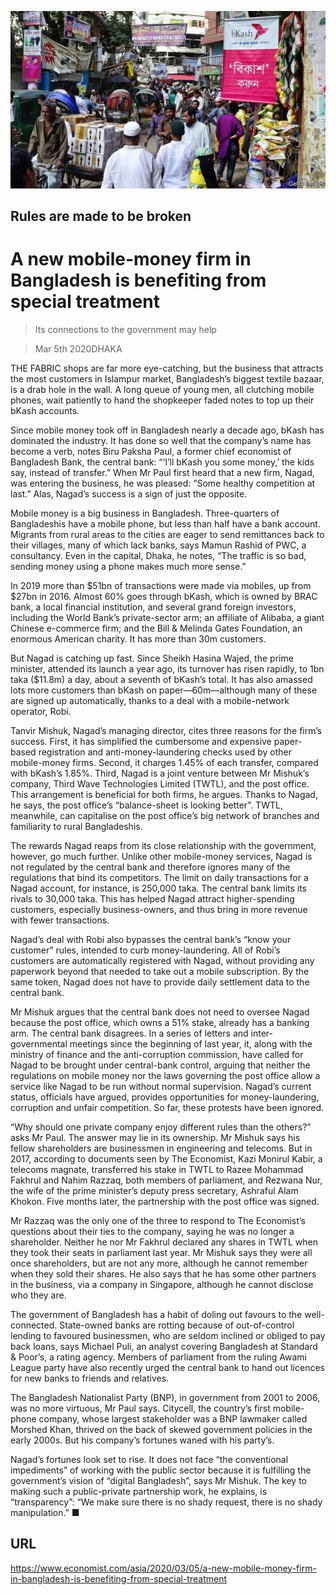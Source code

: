 ![](./images/20200307_ASP004_0.jpg)

## Rules are made to be broken

# A new mobile-money firm in Bangladesh is benefiting from special treatment

> Its connections to the government may help

> Mar 5th 2020DHAKA

THE FABRIC shops are far more eye-catching, but the business that attracts the most customers in Islampur market, Bangladesh’s biggest textile bazaar, is a drab hole in the wall. A long queue of young men, all clutching mobile phones, wait patiently to hand the shopkeeper faded notes to top up their bKash accounts.

Since mobile money took off in Bangladesh nearly a decade ago, bKash has dominated the industry. It has done so well that the company’s name has become a verb, notes Biru Paksha Paul, a former chief economist of Bangladesh Bank, the central bank: “‘I’ll bKash you some money,’ the kids say, instead of transfer.” When Mr Paul first heard that a new firm, Nagad, was entering the business, he was pleased: “Some healthy competition at last.” Alas, Nagad’s success is a sign of just the opposite.

Mobile money is a big business in Bangladesh. Three-quarters of Bangladeshis have a mobile phone, but less than half have a bank account. Migrants from rural areas to the cities are eager to send remittances back to their villages, many of which lack banks, says Mamun Rashid of PWC, a consultancy. Even in the capital, Dhaka, he notes, “The traffic is so bad, sending money using a phone makes much more sense.”

In 2019 more than $51bn of transactions were made via mobiles, up from $27bn in 2016. Almost 60% goes through bKash, which is owned by BRAC bank, a local financial institution, and several grand foreign investors, including the World Bank’s private-sector arm; an affiliate of Alibaba, a giant Chinese e-commerce firm; and the Bill & Melinda Gates Foundation, an enormous American charity. It has more than 30m customers.

But Nagad is catching up fast. Since Sheikh Hasina Wajed, the prime minister, attended its launch a year ago, its turnover has risen rapidly, to 1bn taka ($11.8m) a day, about a seventh of bKash’s total. It has also amassed lots more customers than bKash on paper—60m—although many of these are signed up automatically, thanks to a deal with a mobile-network operator, Robi.

Tanvir Mishuk, Nagad’s managing director, cites three reasons for the firm’s success. First, it has simplified the cumbersome and expensive paper-based registration and anti-money-laundering checks used by other mobile-money firms. Second, it charges 1.45% of each transfer, compared with bKash’s 1.85%. Third, Nagad is a joint venture between Mr Mishuk’s company, Third Wave Technologies Limited (TWTL), and the post office. This arrangement is beneficial for both firms, he argues. Thanks to Nagad, he says, the post office’s “balance-sheet is looking better”. TWTL, meanwhile, can capitalise on the post office’s big network of branches and familiarity to rural Bangladeshis.

The rewards Nagad reaps from its close relationship with the government, however, go much further. Unlike other mobile-money services, Nagad is not regulated by the central bank and therefore ignores many of the regulations that bind its competitors. The limit on daily transactions for a Nagad account, for instance, is 250,000 taka. The central bank limits its rivals to 30,000 taka. This has helped Nagad attract higher-spending customers, especially business-owners, and thus bring in more revenue with fewer transactions.

Nagad’s deal with Robi also bypasses the central bank’s “know your customer” rules, intended to curb money-laundering. All of Robi’s customers are automatically registered with Nagad, without providing any paperwork beyond that needed to take out a mobile subscription. By the same token, Nagad does not have to provide daily settlement data to the central bank.

Mr Mishuk argues that the central bank does not need to oversee Nagad because the post office, which owns a 51% stake, already has a banking arm. The central bank disagrees. In a series of letters and inter-governmental meetings since the beginning of last year, it, along with the ministry of finance and the anti-corruption commission, have called for Nagad to be brought under central-bank control, arguing that neither the regulations on mobile money nor the laws governing the post office allow a service like Nagad to be run without normal supervision. Nagad’s current status, officials have argued, provides opportunities for money-laundering, corruption and unfair competition. So far, these protests have been ignored.

“Why should one private company enjoy different rules than the others?” asks Mr Paul. The answer may lie in its ownership. Mr Mishuk says his fellow shareholders are businessmen in engineering and telecoms. But in 2017, according to documents seen by The Economist, Kazi Monirul Kabir, a telecoms magnate, transferred his stake in TWTL to Razee Mohammad Fakhrul and Nahim Razzaq, both members of parliament, and Rezwana Nur, the wife of the prime minister’s deputy press secretary, Ashraful Alam Khokon. Five months later, the partnership with the post office was signed.

Mr Razzaq was the only one of the three to respond to The Economist’s questions about their ties to the company, saying he was no longer a shareholder. Neither he nor Mr Fakhrul declared any shares in TWTL when they took their seats in parliament last year. Mr Mishuk says they were all once shareholders, but are not any more, although he cannot remember when they sold their shares. He also says that he has some other partners in the business, via a company in Singapore, although he cannot disclose who they are.

The government of Bangladesh has a habit of doling out favours to the well-connected. State-owned banks are rotting because of out-of-control lending to favoured businessmen, who are seldom inclined or obliged to pay back loans, says Michael Puli, an analyst covering Bangladesh at Standard & Poor’s, a rating agency. Members of parliament from the ruling Awami League party have also recently urged the central bank to hand out licences for new banks to friends and relatives.

The Bangladesh Nationalist Party (BNP), in government from 2001 to 2006, was no more virtuous, Mr Paul says. Citycell, the country’s first mobile-phone company, whose largest stakeholder was a BNP lawmaker called Morshed Khan, thrived on the back of skewed government policies in the early 2000s. But his company’s fortunes waned with his party’s.

Nagad’s fortunes look set to rise. It does not face “the conventional impediments” of working with the public sector because it is fulfilling the government’s vision of “digital Bangladesh”, says Mr Mishuk. The key to making such a public-private partnership work, he explains, is “transparency”: “We make sure there is no shady request, there is no shady manipulation.” ■

## URL

https://www.economist.com/asia/2020/03/05/a-new-mobile-money-firm-in-bangladesh-is-benefiting-from-special-treatment
